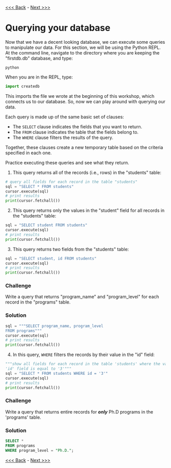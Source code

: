 [<<< Back](6-buildtable_challenge.md) - [Next >>>](8-innerjoin.md)

# Querying your database

Now that we have a decent looking database, we can execute some queries to manipulate our data. For this section, we will be using the Python REPL. At the command line, navigate to the directory where you are keeping the "firstdb.db" database, and type:

```
python
```

When you are in the REPL, type:

```python
import createdb
```

This imports the file we wrote at the beginning of this workshop, which connects us to our database. So, now we can play around with querying our data.

Each query is made up of the same basic set of clauses:
- The `SELECT` clause indicates the fields that you want to return.
- The `FROM` clause indicates the table that the fields belong to.
- The `WHERE` clause filters the results of the query.

Together, these clauses create a new temporary table based on the criteria specified in each one.

Practice executing these queries and see what they return.

1. This query returns all of the records (i.e., rows) in the "students" table:
```python
# query all fields for each record in the table "students"
sql = "SELECT * FROM students"
cursor.execute(sql)
# print results
print(cursor.fetchall())
```

2. This query returns only the values in the "student" field for all records in the "students" table:
```python
sql = "SELECT student FROM students"
cursor.execute(sql)
# print results
print(cursor.fetchall())
```

3. This query returns two fields from the "students" table:
```python
sql = "SELECT student, id FROM students"
cursor.execute(sql)
# print results
print(cursor.fetchall())
```

### Challenge

Write a query that returns "program_name" and "program_level" for each record in the "programs" table.


### Solution

```python
sql = """SELECT program_name, program_level
FROM programs"""
cursor.execute(sql)
# print results
print(cursor.fetchall())
```

4. In this query, `WHERE` filters the records by their value in the "id" field:

```python
"""show all fields for each record in the table 'students' where the value of the
'id' field is equal to '3'"""
sql = "SELECT * FROM students WHERE id = '3'"
cursor.execute(sql)
# print results
print(cursor.fetchall())
```

### Challenge

Write a query that returns entire records for _**only**_ Ph.D programs in the 'programs' table.


### Solution

```sql
SELECT *
FROM programs
WHERE program_level = "Ph.D.";
```

[<<< Back](6-buildtable_challenge.md) - [Next >>>](8-innerjoin.md)
